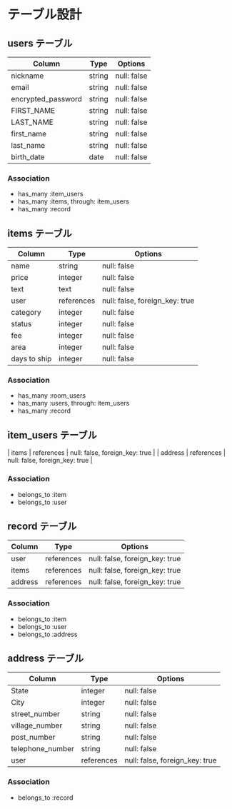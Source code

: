 # テーブル設計

## users テーブル

| Column   | Type   | Options     |
| -------- | ------ | ----------- |
| nickname | string | null: false |
| email    | string | null: false |
| encrypted_password   | string | null: false |
| FIRST_NAME   | string | null: false |
| LAST_NAME   | string | null: false |
| first_name   | string | null: false |
| last_name   | string | null: false |
| birth_date   | date | null: false |

### Association

- has_many :item_users
- has_many :items, through: item_users
- has_many :record

## items テーブル

| Column | Type   | Options     |
| ------ | ------ | ----------- |
| name   | string | null: false |
| price   | integer | null: false |
| text   | text | null: false |
| user   | references | null: false, foreign_key: true |
| category | integer | null: false |
| status   | integer | null: false |
| fee   | integer | null: false |
| area   | integer | null: false |
| days to ship   | integer | null: false |

### Association

- has_many :room_users
- has_many :users, through: item_users
- has_many :record

## item_users テーブル
| items   | references | null: false, foreign_key: true |
| address | references | null: false, foreign_key: true |


### Association

- belongs_to :item
- belongs_to :user

## record テーブル

| Column | Type       | Options                        |
| ------ | ---------- | ------------------------------ |
| user   | references | null: false, foreign_key: true |
| items   | references | null: false, foreign_key: true |
| address | references | null: false, foreign_key: true |

### Association

- belongs_to :item
- belongs_to :user
- belongs_to :address

## address テーブル

| Column  | Type       | Options                        |
| ------- | ---------- | ------------------------------ |
| State | integer     |    null: false                  |
| City | integer     |    null: false                  |
| street_number | string     |    null: false          |
| village_number | string     |    null: false                  |
| post_number | string     |    null: false                  |
| telephone_number | string     |    null: false                  |
| user    | references | null: false, foreign_key: true |

### Association

- belongs_to :record